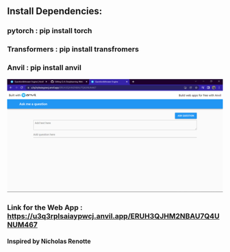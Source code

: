 ## Install Dependencies:
### pytorch : pip install torch
### Transformers : pip install transfromers
### Anvil : pip  install anvil

![This is an image](Demo.png)


### Link for the Web App : https://u3q3rplsaiaypwcj.anvil.app/ERUH3QJHM2NBAU7Q4UNUM467

#### Inspired by Nicholas Renotte 
